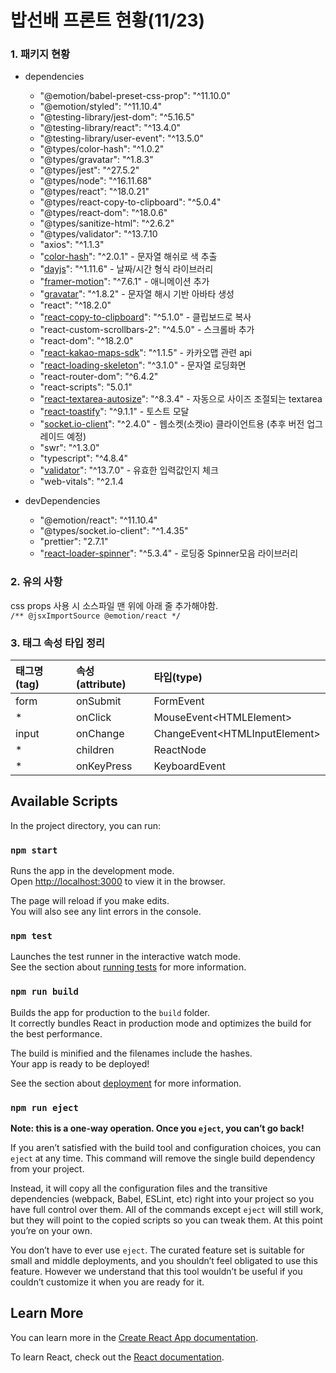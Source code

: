 # 밥선배 프론트 현황(11/23)

### 1. 패키지 현황

- dependencies
  - "@emotion/babel-preset-css-prop": "^11.10.0"
  - "@emotion/styled": "^11.10.4"
  - "@testing-library/jest-dom": "^5.16.5"
  - "@testing-library/react": "^13.4.0"
  - "@testing-library/user-event": "^13.5.0"
  - "@types/color-hash": "^1.0.2"
  - "@types/gravatar": "^1.8.3"
  - "@types/jest": "^27.5.2"
  - "@types/node": "^16.11.68"
  - "@types/react": "^18.0.21"
  - "@types/react-copy-to-clipboard": "^5.0.4"
  - "@types/react-dom": "^18.0.6"
  - "@types/sanitize-html": "^2.6.2"
  - "@types/validator": "^13.7.10
  - "axios": "^1.1.3"
  - "[color-hash](https://github.com/zenozeng/color-hash#readme)": "^2.0.1" - 문자열 해쉬로 색 추출
  - "[dayjs](https://day.js.org/)": "^1.11.6" - 날짜/시간 형식 라이브러리
  - "[framer-motion](https://www.framer.com/docs/)": "^7.6.1" - 애니메이션 추가
  - "[gravatar](https://ko.gravatar.com/)": "^1.8.2" - 문자열 해시 기반 아바타 생성 
  - "react": "^18.2.0"
  - "[react-copy-to-clipboard](https://www.npmjs.com/package/react-copy-to-clipboard)": "^5.1.0" - 클립보드로 복사
  - "react-custom-scrollbars-2": "^4.5.0" - 스크롤바 추가
  - "react-dom": "^18.2.0"
  - "[react-kakao-maps-sdk](https://react-kakao-maps-sdk.jaeseokim.dev/)": "^1.1.5" - 카카오맵 관련 api
  - "[react-loading-skeleton](https://github.com/dvtng/react-loading-skeleton)": "^3.1.0" - 문자열 로딩화면
  - "react-router-dom": "^6.4.2"
  - "react-scripts": "5.0.1"
  - "[react-textarea-autosize](https://www.npmjs.com/package/react-textarea-autosize)": "^8.3.4" - 자동으로 사이즈 조절되는 textarea
  - "[react-toastify](https://www.npmjs.com/package/react-toastify)": "^9.1.1" - 토스트 모달
  - "[socket.io-client](https://socket.io/)": "^2.4.0" - 웹소켓(소켓io) 클라이언트용 (추후 버전 업그레이드 예정)
  - "swr": "^1.3.0"
  - "typescript": "^4.8.4"
  - "[validator](https://www.npmjs.com/package/validator)": "^13.7.0" - 유효한 입력값인지 체크
  - "web-vitals": "^2.1.4
  

- devDependencies
  - "@emotion/react": "^11.10.4"
  - "@types/socket.io-client": "^1.4.35"
  - "prettier": "2.7.1"
  - "[react-loader-spinner](https://mhnpd.github.io/react-loader-spinner/)": "^5.3.4" - 로딩중 Spinner모음 라이브러리

### 2. 유의 사항

css props 사용 시 소스파일 맨 위에 아래 줄 추가해야함.\
`````/** @jsxImportSource @emotion/react */`````


### 3. 태그 속성 타입 정리

| 태그명(tag) | 속성(attribute) | 타입(type)                        |
|:---------|:--------------|:--------------------------------|
| form     | onSubmit      | FormEvent                       |
| *        | onClick       | MouseEvent\<HTMLElement\>       |
| input    | onChange      | ChangeEvent\<HTMLInputElement\> |
| *        | children      | ReactNode                       |
| *        | onKeyPress    | KeyboardEvent                   |

## Available Scripts

In the project directory, you can run:

### `npm start`

Runs the app in the development mode.\
Open [http://localhost:3000](http://localhost:3000) to view it in the browser.

The page will reload if you make edits.\
You will also see any lint errors in the console.

### `npm test`

Launches the test runner in the interactive watch mode.\
See the section about [running tests](https://facebook.github.io/create-react-app/docs/running-tests) for more information.

### `npm run build`

Builds the app for production to the `build` folder.\
It correctly bundles React in production mode and optimizes the build for the best performance.

The build is minified and the filenames include the hashes.\
Your app is ready to be deployed!

See the section about [deployment](https://facebook.github.io/create-react-app/docs/deployment) for more information.

### `npm run eject`

**Note: this is a one-way operation. Once you `eject`, you can’t go back!**

If you aren’t satisfied with the build tool and configuration choices, you can `eject` at any time. This command will remove the single build dependency from your project.

Instead, it will copy all the configuration files and the transitive dependencies (webpack, Babel, ESLint, etc) right into your project so you have full control over them. All of the commands except `eject` will still work, but they will point to the copied scripts so you can tweak them. At this point you’re on your own.

You don’t have to ever use `eject`. The curated feature set is suitable for small and middle deployments, and you shouldn’t feel obligated to use this feature. However we understand that this tool wouldn’t be useful if you couldn’t customize it when you are ready for it.

## Learn More

You can learn more in the [Create React App documentation](https://facebook.github.io/create-react-app/docs/getting-started).

To learn React, check out the [React documentation](https://reactjs.org/).
